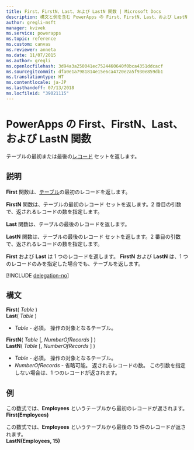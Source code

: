 ```yaml
---
title: First、FirstN、Last、および LastN 関数 | Microsoft Docs
description: 構文と例を含む PowerApps の First、FirstN、Last、および LastN 関数の参照情報
author: gregli-msft
manager: kvivek
ms.service: powerapps
ms.topic: reference
ms.custom: canvas
ms.reviewer: anneta
ms.date: 11/07/2015
ms.author: gregli
ms.openlocfilehash: 3d94a3a250041ec7524460640f0bca4351ddcacf
ms.sourcegitcommit: dfa0e1a7981814e15e6ca4720e2a5f930e859db1
ms.translationtype: HT
ms.contentlocale: ja-JP
ms.lasthandoff: 07/13/2018
ms.locfileid: "39021115"
---
```

# <a name="first-firstn-last-and-lastn-functions-in-powerapps"></a>PowerApps の First、FirstN、Last、および LastN 関数
テーブルの最初または最後の[レコード](../working-with-tables.md#records) セットを返します。

## <a name="description"></a>説明
**First** 関数は、[テーブル](../working-with-tables.md)の最初のレコードを返します。

**FirstN** 関数は、テーブルの最初のレコード セットを返します。2 番目の引数で、返されるレコードの数を指定します。

**Last** 関数は、テーブルの最後のレコードを返します。

**LastN** 関数は、テーブルの最後のレコード セットを返します。2 番目の引数で、返されるレコードの数を指定します。

**First** および **Last** は 1 つのレコードを返します。  **FirstN** および **LastN** は、1 つのレコードのみを指定した場合でも、テーブルを返します。

[!INCLUDE [delegation-no](../../../includes/delegation-no.md)]

## <a name="syntax"></a>構文
**First**( *Table* )<br>**Last**( *Table* )

* *Table* - 必須。 操作の対象となるテーブル。

**FirstN**( *Table* [, *NumberOfRecords* ] )<br>**LastN**( *Table* [, *NumberOfRecords* ] )

* *Table* - 必須。 操作の対象となるテーブル。
* *NumberOfRecords* - 省略可能。  返されるレコードの数。 この引数を指定しない場合は、1 つのレコードが返されます。

## <a name="examples"></a>例
この数式では、**Employees** というテーブルから最初のレコードが返されます。<br>
**First(Employees)**

この数式では、**Employees** というテーブルから最後の 15 件のレコードが返されます。<br>
**LastN(Employees, 15)**

